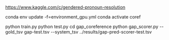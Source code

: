 https://www.kaggle.com/c/gendered-pronoun-resolution

conda env update -f=environment_gpu.yml
conda activate coref

python train.py
python test.py
cd gap_coreference
python gap_scorer.py --gold_tsv gap-test.tsv --system_tsv ../results/gap-pred-scorer-test.tsv
